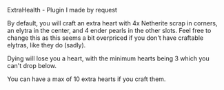 ExtraHealth - Plugin I made by request

By default, you will craft an extra heart with 4x Netherite scrap in corners, an elytra in the center, and 4 ender pearls in the other slots. Feel free to change this as this seems a bit overpriced if you don't have craftable elytras, like they do (sadly).

Dying will lose you a heart, with the minimum hearts being 3 which you can't drop below.

You can have a max of 10 extra hearts if you craft them.